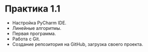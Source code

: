 # Практика 1.1
- Настройка PyCharm IDE.
- Линейные алгоритмы.
- Первая программа.
- Работа с Git.
- Создание репозитория на GitHub, загрузка своего проекта.
